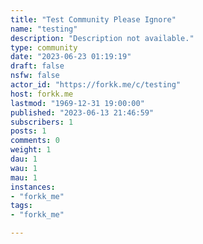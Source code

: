 ```yaml
---
title: "Test Community Please Ignore" 
name: "testing"
description: "Description not available."
type: community
date: "2023-06-23 01:19:19"
draft: false
nsfw: false
actor_id: "https://forkk.me/c/testing"
host: forkk.me
lastmod: "1969-12-31 19:00:00"
published: "2023-06-13 21:46:59"
subscribers: 1
posts: 1
comments: 0
weight: 1
dau: 1
wau: 1
mau: 1
instances:
- "forkk_me"
tags: 
- "forkk_me"

---
```

